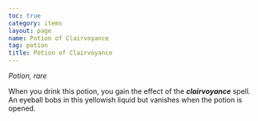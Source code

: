 ```yaml
---
toc: true
category: items
layout: page
name: Potion of Clairvoyance
tag: potion
title: Potion of Clairvoyance 
---
```

_Potion, rare_ 

When you drink this potion, you gain the effect of the **_clairvoyance_** spell. An eyeball bobs in this yellowish liquid but vanishes when the potion is opened. 